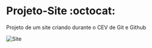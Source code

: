 # Projeto-Site :octocat:
 Projeto de um site criando durante o CEV de Git e Github
 
 
![Site](https://user-images.githubusercontent.com/61032570/86952372-4691c680-c129-11ea-8062-a05487e9f306.png)

